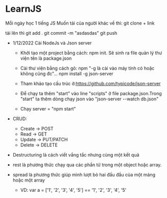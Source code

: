 # LearnJS
Mỗi ngày học 1 tiếng JS
Muốn tải của người khác về thì:
git clone + link

tải lên thì
 git add .
 git commit -m "asdasdas"
 git push

- 1/12/2022 Cài NodeJs và Json server

     + Khởi tạo một project bằng cách: npm init. Sẽ sinh ra file quản lý thư viện tên là package.json

    + Cài thư viện bằng cách gõ: npm "-g là cài vào máy tính có hoặc không cũng đc"... npm install -g json-server

    + Tham khảo tạo cấu trúc ở:https://github.com/typicode/json-server

    + Để chạy ta thêm "start" vào line  "scripts" ở file package.json.Trong "start" ta thêm dòng chạy json vào "json-server --watch db.json"

    + Chạy server = "npm start"
    
- CRUD:
    + Create -> POST
    + Read -> GET
    + Update -> PUT/PATCH
    + Delete -> DELETE

- Destructuring là cách viết vắng tắc nhưng cùng một kết quả
- rest là phương thức chạy qua các phần tử trong một object hoặc array.
- spread là phương thức giúp mình lượt bỏ hai đấu đầu của một mảng hoặc một array
    + VD: var a = ['1', '2', '3', '4', '5'] == '1', '2', '3', '4', '5'